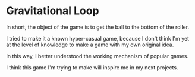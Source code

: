 # Gravitational Loop
In short, the object of the game is to get the ball to the bottom of the roller.

 
I tried to make it a known hyper-casual game, because I don't think I'm yet at the level of knowledge to make a game with my own original idea.

In this way, I better understood the working mechanism of popular games.

I think this game I'm trying to make will inspire me in my next projects.
